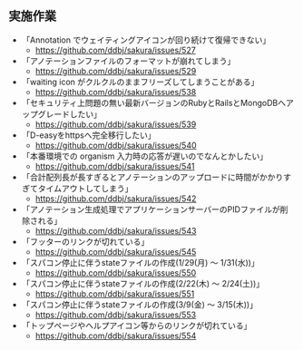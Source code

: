 ## 実施作業

- 「Annotation でウェイティングアイコンが回り続けて復帰できない」
  - https://github.com/ddbj/sakura/issues/527
- 「アノテーションファイルのフォーマットが崩れてしまう」
  - https://github.com/ddbj/sakura/issues/529
- 「waiting icon がクルクルのままフリーズしてしまうことがある」
  - https://github.com/ddbj/sakura/issues/538
- 「セキュリティ上問題の無い最新バージョンのRubyとRailsとMongoDBへアップグレードしたい」
  - https://github.com/ddbj/sakura/issues/539
- 「D-easyをhttpsへ完全移行したい」
  - https://github.com/ddbj/sakura/issues/540
- 「本番環境での organism 入力時の応答が遅いのでなんとかしたい」
  - https://github.com/ddbj/sakura/issues/541
- 「合計配列長が長すぎるとアノテーションのアップロードに時間がかかりすぎてタイムアウトしてしまう」
  - https://github.com/ddbj/sakura/issues/542
- 「アノテーション生成処理でアプリケーションサーバーのPIDファイルが削除される」
  - https://github.com/ddbj/sakura/issues/543
- 「フッターのリンクが切れている」
  - https://github.com/ddbj/sakura/issues/545
- 「スパコン停止に伴うstateファイルの作成(1/29(月) ～ 1/31(水))」
  - https://github.com/ddbj/sakura/issues/550
- 「スパコン停止に伴うstateファイルの作成(2/22(木) ～ 2/24(土))」
  - https://github.com/ddbj/sakura/issues/551
- 「スパコン停止に伴うstateファイルの作成(3/9(金) ～ 3/15(木))」
  - https://github.com/ddbj/sakura/issues/553
- 「トップページやヘルプアイコン等からのリンクが切れている」
  - https://github.com/ddbj/sakura/issues/554